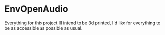 # EnvOpenAudio

Everything for this project Ill intend to be 3d printed, I'd like for everything to be as accessible as possible as usual.